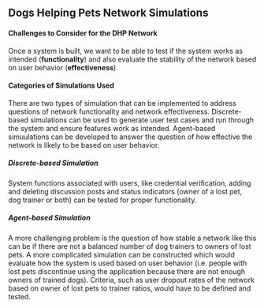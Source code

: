 ## Dogs Helping Pets Network Simulations

#### Challenges to Consider for the DHP Network

Once a system is built, we want to be able to test if the system works as intended (**functionality**) and also evaluate the stability of the network based on user behavior (**effectiveness**).

#### Categories of Simulations Used

There are two types of simulation that can be implemented to address questions of network functionality and network effectiveness. Discrete-based simulations can be used to generate user test cases and run through the system and ensure features work as intended. Agent-based simuulations can be developed to answer the question of how effective the network is likely to be based on user behavior.

##### Discrete-based Simulation

System functions associated with users, like credential verification, adding and deleting discussion posts and status indicators (owner of a lost pet, dog trainer or both) can be tested for proper functionality. 

##### Agent-based Simulation

A more challenging problem is the question of how stable a network like this can be if there are not a balanced number of dog trainers to owners of lost pets. A more complicated simulation can be constructed which would evaluate how the system is used based on user behavior (i.e. people with lost pets discontinue using the application because there are not enough owners of trained dogs). Criteria, such as user dropout rates of the network based on owner of lost pets to trainer ratios, would have to be defined and tested.